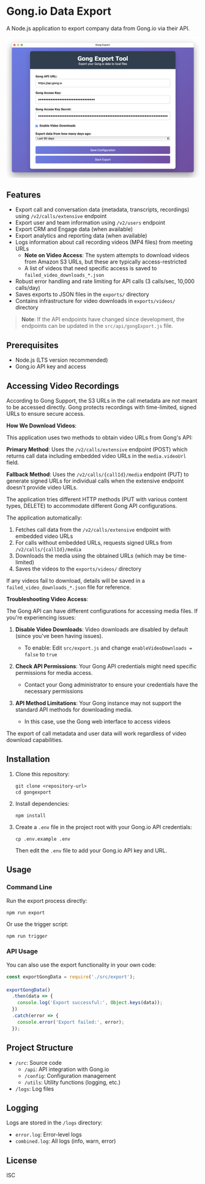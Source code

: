 # Gong.io Data Export

A Node.js application to export company data from Gong.io via their API.

![screenshot](screenshot.png)

## Features

- Export call and conversation data (metadata, transcripts, recordings) using `/v2/calls/extensive` endpoint
- Export user and team information using `/v2/users` endpoint
- Export CRM and Engage data (when available)
- Export analytics and reporting data (when available)
- Logs information about call recording videos (MP4 files) from meeting URLs
  - **Note on Video Access**: The system attempts to download videos from Amazon S3 URLs, but these are typically access-restricted
  - A list of videos that need specific access is saved to `failed_video_downloads_*.json`
- Robust error handling and rate limiting for API calls (3 calls/sec, 10,000 calls/day)
- Saves exports to JSON files in the `exports/` directory
- Contains infrastructure for video downloads in `exports/videos/` directory

> **Note**: If the API endpoints have changed since development, the endpoints can be updated in the `src/api/gongExport.js` file.

## Prerequisites

- Node.js (LTS version recommended)
- Gong.io API key and access

## Accessing Video Recordings

According to Gong Support, the S3 URLs in the call metadata are not meant to be accessed directly. Gong protects recordings with time-limited, signed URLs to ensure secure access.

**How We Download Videos**:

This application uses two methods to obtain video URLs from Gong's API:

**Primary Method**: Uses the `/v2/calls/extensive` endpoint (POST) which returns call data including embedded video URLs in the `media.videoUrl` field.

**Fallback Method**: Uses the `/v2/calls/{callId}/media` endpoint (PUT) to generate signed URLs for individual calls when the extensive endpoint doesn't provide video URLs.

The application tries different HTTP methods (PUT with various content types, DELETE) to accommodate different Gong API configurations.

The application automatically:

1. Fetches call data from the `/v2/calls/extensive` endpoint with embedded video URLs
2. For calls without embedded URLs, requests signed URLs from `/v2/calls/{callId}/media`
3. Downloads the media using the obtained URLs (which may be time-limited)
4. Saves the videos to the `exports/videos/` directory

If any videos fail to download, details will be saved in a `failed_video_downloads_*.json` file for reference.

**Troubleshooting Video Access**: 

The Gong API can have different configurations for accessing media files. If you're experiencing issues:

1. **Disable Video Downloads**: Video downloads are disabled by default (since you've been having issues).
   - To enable: Edit `src/export.js` and change `enableVideoDownloads = false` to `true`

2. **Check API Permissions**: Your Gong API credentials might need specific permissions for media access.
   - Contact your Gong administrator to ensure your credentials have the necessary permissions

3. **API Method Limitations**: Your Gong instance may not support the standard API methods for downloading media.
   - In this case, use the Gong web interface to access videos

The export of call metadata and user data will work regardless of video download capabilities.

## Installation

1. Clone this repository:
   ```
   git clone <repository-url>
   cd gongexport
   ```

2. Install dependencies:
   ```
   npm install
   ```

3. Create a `.env` file in the project root with your Gong.io API credentials:
   ```
   cp .env.example .env
   ```
   Then edit the `.env` file to add your Gong.io API key and URL.

## Usage

### Command Line

Run the export process directly:

```
npm run export
```

Or use the trigger script:

```
npm run trigger
```

### API Usage

You can also use the export functionality in your own code:

```javascript
const exportGongData = require('./src/export');

exportGongData()
  .then(data => {
    console.log('Export successful:', Object.keys(data));
  })
  .catch(error => {
    console.error('Export failed:', error);
  });
```

## Project Structure

- `/src`: Source code
  - `/api`: API integration with Gong.io
  - `/config`: Configuration management
  - `/utils`: Utility functions (logging, etc.)
- `/logs`: Log files

## Logging

Logs are stored in the `/logs` directory:
- `error.log`: Error-level logs
- `combined.log`: All logs (info, warn, error)

## License

ISC
